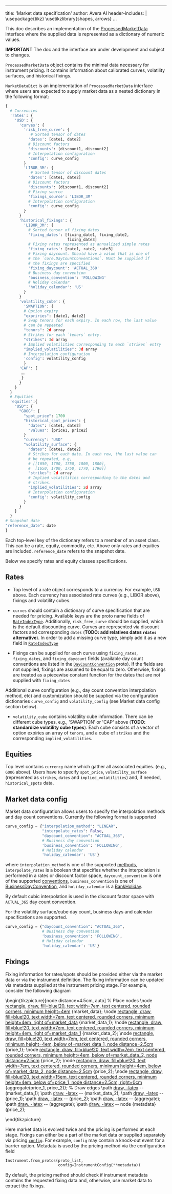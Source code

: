 <!--
After updating, convert this document into market_data.pdf as follows:

pandoc --toc --highlight-style=tango --variable urlcolor=blue -o market_data.pdf market_data.md
-->

---
title: 'Market data specification'
author: Avera AI
header-includes: |
  \usepackage{tikz}
  \usetikzlibrary{shapes, arrows}
...

This doc describes an implementation of the
[ProcessedMarketData](https://github.com/paolodelia99/tf-quant-finance/blob/459f6ffabb85ba45088d826291b3c75d263e706a/tf_quant_finance/experimental/pricing_platform/framework/core/processed_market_data.py#L212)
interface where the supplied data is represented as a dictionary of numeric
values.

**IMPORTANT** The doc and the interface are under development and subject
to changes.

`ProcessedMarketData` object contains the minimal data necessary for instrument
pricing. It contains information about calibrated curves, volatility surfaces,
and historical fixings.

`MarketDataDict` is an implementation of `ProcessedMarketData` interface where
users are expected to supply market data as a nested dictionary in the following
format:

```python
{
  # Currencies
  'rates': {
    'USD': {
      'curves': {
        'risk_free_curve': {
           # Sorted tensor of dates
          'dates': [date1, date2]
          # Discount factors
          'discounts': [discount1, discount2]
          # Interpolation configuration
          'config': curve_config
        }
        'LIBOR_3M': {
           # Sorted tensor of discount dates
          'dates': [date1, date2]
          # Discount factors
          'discounts': [discount1, discount2]
          # Fixing source
          'fixings_source': 'LIBOR_3M'
          # Interpolation configuration
          'config': curve_config
        }
      }
      'historical_fixings': {
        'LIBOR_3M': {
          # Sorted tensor of fixing dates
          'fixing_dates': [fixing_date1, fixing_date2,
                           fixing_date3]
          # Fixing rates represented as annualized simple rates
          'fixing_rates': [rate1, rate2, rate3]
          # Fixing daycount. Should have a value that is one of
          # the `core.DayCountConventions`. Must be supplied if
          # the fixings are specified
          'fixing_daycount': 'ACTUAL_360'
          # Business day convention
          'business_convention': 'FOLLOWING'
          # Holiday calendar
          'holiday_calendar': 'US'
        }
      }
      'volatility_cube': {
        'SWAPTION': {
        # Option expiry
        "expriries": [date1, date2]
        # Swap tenors for each expiry. In each row, the last value
        # can be repeated
        "tenors": 2d array
        # Strikes for each `tenors` entry.
        "strikes": 3d array
        # Implied volatilities corresponding to each `strikes` entry
        "implied_volatilities": 3d array
        # Interpolation configuration
        'config': volatility_config
        }
      'CAP': {
       ….
       }
      }
    }
  }
  # Equities
  'equities':{
    "USD": {
      "GOOG": {
        "spot_price": 1700
        "historical_spot_prices": {
          "dates": [date1, date2]
          "values": [price1, price2]
        }
        "currency": "USD"
        "volatility_surface": {
          "dates": [date1, date2]
          # Strikes for each date. In each row, the last value can
          # be repeated, e.g,
          # [[1650, 1700, 1750, 1800, 1800],
          #  [1650, 1700, 1750, 1770, 1790]]
          "strikes": 2d array
          # Implied volatilities corresponding to the dates and
          # strikes.
          "implied_volatilities": 2d array
          # Interpolation configuration
          'config': volatility_config
        }
      }
    }
  }
# Snapshot date
"reference_date": date
}
```

Each top-level key of the dictionary refers to a member of an asset
class. This can be a rate, equity, commodity, etc. Above only rates and equities
are included. `reference_date` refers to the snapshot date.

Below we specify rates and equity classes specifications.

## Rates

*   Top level of a rate object corresponds to a currency. For example, `USD`
    above. Each currency has associated rate curves (e.g., LIBOR above), fixings
    and volatility cubes.

*   `curves` should contain a dictionary of curve specification that are needed
    for pricing. Available keys are the proto name fields of
    [`RateIndexType`](https://github.com/paolodelia99/tf-quant-finance/blob/ad8bf1ab3a834f09dab1211720c7d0eb796bd816/tf_quant_finance/experimental/pricing_platform/instrument_protos/rate_indices.proto#L31).
    Additionally, `risk_free_curve` should be supplied, which is the default
    discounting curve. Curves are represented via discount factors and
    corresponding `dates` (**TODO: add relatives dates `rdates` alternative**).
    In order to add a missing curve type, simply add it as a new field in
    [`RateIndexType`](https://github.com/paolodelia99/tf-quant-finance/blob/ad8bf1ab3a834f09dab1211720c7d0eb796bd816/tf_quant_finance/experimental/pricing_platform/instrument_protos/rate_indices.proto#L31)

*   Fixings can be supplied for each curve using `fixing_rates`, `fixing_dates`,
    and `fixing_daycount` fields (available day count conventions are listed in
    the
    [`DayCountConvention`](https://github.com/paolodelia99/tf-quant-finance/blob/ad8bf1ab3a834f09dab1211720c7d0eb796bd816/tf_quant_finance/experimental/pricing_platform/instrument_protos/daycount_conventions.proto#L22)
    proto). If the fields are not supplied, fixings are assumed to be equal to
    zero. Otherwise, fixings are treated as a piecewise constant function for
    the dates that are not supplied with `fixing_dates`

Additional curve configuration (e.g., day count convention interpolation method,
etc) and customization should be supplied via the configuration dictionaries
`curve_config` and `volatility_config` (see Market data config section below).

*   `volatility_cube` contains volatility cube information. There can be
    different cube types, e.g., 'SWAPTION' or 'CAP' above (**TODO: standardize
    volatility cube types**). Each cube consists of a vector of option expiries
    an array of `tenors`, and a cube of `strikes` and the corresponding
    `implied_volatilities`.

## Equities

Top level contains `currency` name which gather all associated equities. (e.g.,
`GOOG` above). Users have to specify `spot_price`,
`volatility_surface` (represented as `strikes`, `dates` and
`implied_volatilities`) and, if needed, `historical_spots` data.

## Market data config

Market data configuration allows users to specify the interpolation methods and
day count conventions. Currently the following format is supported

```python
curve_config = {"interpolation_method": "LINEAR",
                "interpolate_rates": False,
                "daycount_convention": "ACTUAL_365",
                # Business day convention
                'business_convention': 'FOLLOWING',
                # Holiday calendar
                'holiday_calendar': 'US'}
```

where `interpolation_method` is one of the supported
[methods](https://github.com/paolodelia99/tf-quant-finance/blob/ad8bf1ab3a834f09dab1211720c7d0eb796bd816/tf_quant_finance/experimental/pricing_platform/framework/core/interpolation_method.py#L20),
`interpolate_rates` is a boolean that specifies whether the interpolation is
performed in a rates or discount factor space, `daycount_convention` is one of
the supported
[conventions](https://github.com/paolodelia99/tf-quant-finance/blob/ad8bf1ab3a834f09dab1211720c7d0eb796bd816/tf_quant_finance/experimental/pricing_platform/instrument_protos/daycount_conventions.proto#L22),
`business_convention` is one of [BusinessDayConvention](https://github.com/paolodelia99/tf-quant-finance/blob/53bb1edc345855f625b392ff5831aeadec04c3ff/tf_quant_finance/experimental/pricing_platform/instrument_protos/business_days.proto#L22),
and `holiday_calendar` is a [BankHoliday](https://github.com/paolodelia99/tf-quant-finance/blob/53bb1edc345855f625b392ff5831aeadec04c3ff/tf_quant_finance/experimental/pricing_platform/instrument_protos/business_days.proto#L52).

By default cubic interpolation is used in the discount factor space with
`ACTUAL_365` day count convention.

For the volatility surface/cube day count, business days and calendar
specifications are supported.

```python
curve_config = {"daycount_convention": "ACTUAL_365",
                # Business day convention
                'business_convention': 'FOLLOWING',
                # Holiday calendar
                'holiday_calendar': 'US'}
```

## Fixings

Fixing information for rates/spots should be provided either via the market data
or via the instrument definition. The fixing information can be updated via
metadata supplied at the instrument pricing stage. For example, consider the
following diagram

\begin{tikzpicture}[node distance=4.5cm, auto]
% Place nodes
\node [rectangle, draw, fill=blue!20, text width=7em, text centered,
       rounded corners, minimum height=4em](market_data) {market\_data};
\node [rectangle, draw, fill=blue!20, text width=7em, text centered,
       rounded corners, minimum height=4em, right of=market_data](market_data_1) {market\_data\_1};
\node [rectangle, draw, fill=blue!20, text width=7em, text centered,
       rounded corners, minimum height=4em, right of=market_data_1](market_data_2) {market\_data\_2};
\node [rectangle, draw, fill=blue!20, text width=7em, text centered,
       rounded corners, minimum height=4em, below of=market_data_1, node distance=2.5cm](price_1) {price\_1};
\node [rectangle, draw, fill=blue!20, text width=7em, text centered,
       rounded corners, minimum height=4em, below of=market_data_2, node distance=2.5cm](price_2) {price\_2};
\node [rectangle, draw, fill=blue!20, text width=7em, text centered,
       rounded corners, minimum height=4em, below of=market_data_2, node distance=2.5cm](price_2) {price\_2};
\node [rectangle,
draw, fill=blue!20, text width=15em, text centered, rounded corners, minimum
height=4em, below of=price_1, node distance=2.5cm, right=0cm](aggregate) {aggregate(price\_1, price\_2)};
% Draw edges
\path [draw, -latex](market_data) -- (market_data_1); \path
[draw, -latex](market_data_1) -- (market_data_2); \path
[draw, -latex](market_data_1) -- (price_1); \path
[draw, -latex](market_data_2) -- (price_2); \path [draw, -latex](price_1) --
(aggregate); \path [draw, -latex](price_2) -- (aggregate); \path
[draw, -latex](price_1) -- node {metadata}(price_2);

\end{tikzpicture}

Here market data is evolved twice and the pricing is performed at each stage.
Fixings can either be a part of the market data or supplied separately via
pricing
[`config`](https://github.com/paolodelia99/tf-quant-finance/blob/ad8bf1ab3a834f09dab1211720c7d0eb796bd816/tf_quant_finance/experimental/pricing_platform/framework/core/instrument.py#L58).
For example, `config` may contain a knock-out event for a barrier option.
Metadata is used by the pricing method via the configuration field

```python
Instrument.from_protos(proto_list,
                       config=InstrumentConfig(**metadata))
```

By default, the pricing method should check if instrument metadata contains the
requested fixing data and, otherwise, use market data to extract the fixings.
